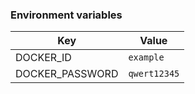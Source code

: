 ### Environment variables

| Key                | Value              |
| ------------------ | ------------------ |
| DOCKER_ID          | `example`          |
| DOCKER_PASSWORD    | `qwert12345`       |

